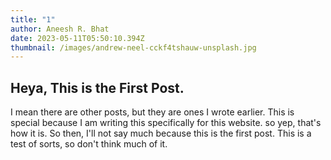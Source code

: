 ```yaml
---
title: "1"
author: Aneesh R. Bhat
date: 2023-05-11T05:50:10.394Z
thumbnail: /images/andrew-neel-cckf4tshauw-unsplash.jpg
---
```

## H﻿eya, This is the First Post. 

I﻿ mean there are other posts, but they are ones I wrote earlier. This is special because I am writing this specifically for this website. so yep, that's how it is. So then, I'll not say much because this is the first post. This is a test of sorts, so don't think much of it.